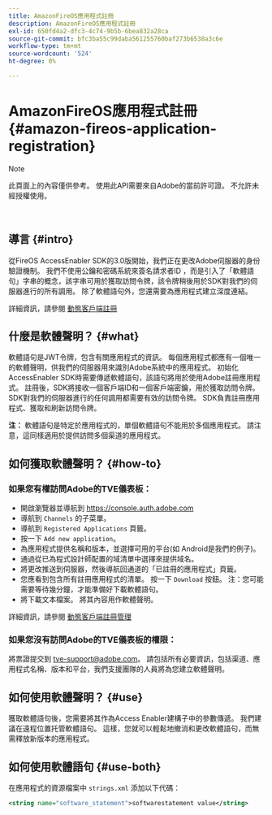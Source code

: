 ```yaml
---
title: AmazonFireOS應用程式註冊
description: AmazonFireOS應用程式註冊
exl-id: 650fd4a2-dfc3-4c74-9b5b-6bea832a28ca
source-git-commit: bfc3ba55c99daba561255760baf273b6538a3c6e
workflow-type: tm+mt
source-wordcount: '524'
ht-degree: 0%

---
```


# AmazonFireOS應用程式註冊 {#amazon-fireos-application-registration}

>[!NOTE]
>
>此頁面上的內容僅供參考。 使用此API需要來自Adobe的當前許可證。 不允許未經授權使用。

</br>

## 導言 {#intro}

從FireOS AccessEnabler SDK的3.0版開始，我們正在更改Adobe伺服器的身份驗證機制。 我們不使用公鑰和密碼系統來簽名請求者ID ，而是引入了「軟體語句」字串的概念，該字串可用於獲取訪問令牌，該令牌稍後用於SDK對我們的伺服器進行的所有調用。 除了軟體語句外，您還需要為應用程式建立深度連結。

詳細資訊，請參閱 [動態客戶端註冊](/help/authentication/dynamic-client-registration.md)

## 什麼是軟體聲明？ {#what}

軟體語句是JWT令牌，包含有關應用程式的資訊。 每個應用程式都應有一個唯一的軟體聲明，供我們的伺服器用來識別Adobe系統中的應用程式。 初始化AccessEnabler SDK時需要傳遞軟體語句，該語句將用於使用Adobe註冊應用程式。 註冊後，SDK將接收一個客戶端ID和一個客戶端密鑰，用於獲取訪問令牌。 SDK對我們的伺服器進行的任何調用都需要有效的訪問令牌。 SDK負責註冊應用程式、獲取和刷新訪問令牌。

**注：** 軟體語句是特定於應用程式的，單個軟體語句不能用於多個應用程式。 請注意，這同樣適用於提供訪問多個渠道的應用程式。

## 如何獲取軟體聲明？ {#how-to}

### 如果您有權訪問Adobe的TVE儀表板：

- 開啟瀏覽器並導航到 <https://console.auth.adobe.com>
- 導航到 `Channels` 的子菜單。
- 導航到 `Registered Applications` 頁籤。
- 按一下 `Add new application`。
- 為應用程式提供名稱和版本，並選擇可用的平台(如 Android是我們的例子)。
- 通過從已為程式設計師配置的域清單中選擇來提供域名。
- 將更改推送到伺服器，然後導航回通道的「已註冊的應用程式」頁籤。
- 您應看到包含所有註冊應用程式的清單。 按一下 `Download` 按鈕。 注：您可能需要等待幾分鐘，才能準備好下載軟體語句。
- 將下載文本檔案。 將其內容用作軟體聲明。

詳細資訊，請參閱 [動態客戶端註冊管理](/help/authentication/dynamic-client-registration-management.md)

### 如果您沒有訪問Adobe的TVE儀表板的權限：

將票證提交到 <tve-support@adobe.com>。 請包括所有必要資訊，包括渠道、應用程式名稱、版本和平台，我們支援團隊的人員將為您建立軟體聲明。

## 如何使用軟體聲明？ {#use}

獲取軟體語句後，您需要將其作為Access Enabler建構子中的參數傳遞。 我們建議在遠程位置托管軟體語句。 這樣，您就可以輕鬆地撤消和更改軟體語句，而無需釋放新版本的應用程式。

## 如何使用軟體語句 {#use-both}

在應用程式的資源檔案中 `strings.xml` 添加以下代碼：

```XML
<string name="software_statement">softwarestatement value</string>
```
